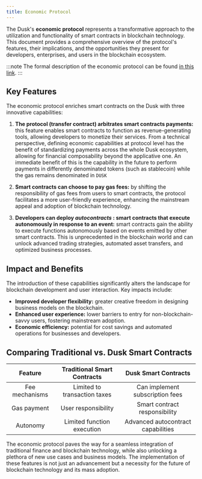 ```yaml
---
title: Economic Protocol
---
```


The Dusk's **economic protocol** represents a transformative approach to the utilization and functionality of smart contracts in blockchain technology. This document provides a comprehensive overview of the protocol's features, their implications, and the opportunities they present for developers, enterprises, and users in the blockchain ecosystem.

:::note
The formal description of the economic protocol can be found [in this link](https://dusk-network.github.io/dusk-protocol/economic-protocol.pdf).
:::

## Key Features

The economic protocol enriches smart contracts on the Dusk with three innovative capabilities:

1. **The protocol (transfer contract) arbitrates smart contracts payments:** this feature enables smart contracts to function as revenue-generating tools, allowing developers to monetize their services. From a technical perspective, defining economic capabilities at protocol level has the benefit of standardizing payments across the whole Dusk ecosystem, allowing for financial composability beyond the applicative one. An immediate benefit of this is the capability in the future to perform payments in differently denominated tokens (such as stablecoin) while the gas remains denominated in `DUSK`

2. **Smart contracts can choose to pay gas fees:** by shifting the responsibility of gas fees from users to smart contracts, the protocol facilitates a more user-friendly experience, enhancing the mainstream appeal and adoption of blockchain technology.

3. **Developers can deploy _autocontracts_ : smart contracts that execute autonomously in response to an event:** smart contracts gain the ability to execute functions autonomously based on events emitted by other smart contracts. This is unprecedented in the blockchain world and can unlock advanced trading strategies, automated asset transfers, and optimized business processes.

## Impact and Benefits

The introduction of these capabilities significantly alters the landscape for blockchain development and user interaction. Key impacts include:

- **Improved developer flexibility:** greater creative freedom in designing business models on the blockchain.
- **Enhanced user experience:** lower barriers to entry for non-blockchain-savvy users, fostering mainstream adoption.
- **Economic efficiency:** potential for cost savings and automated operations for businesses and developers.

## Comparing Traditional vs. Dusk Smart Contracts

| Feature | Traditional Smart Contracts | Dusk Smart Contracts |
|:---------:|:-----------------------------:|:------------------------------:|
| Fee mechanisms | Limited to transaction taxes | Can implement subscription fees |
| Gas payment | User responsibility | Smart contract responsibility |
| Autonomy | Limited function execution | Advanced autocontract capabilities |

The economic protocol paves the way for a seamless integration of traditional finance and blockchain technology, while also unlocking a plethora of new use cases and business models. The implementation of these features is not just an advancement but a necessity for the future of blockchain technology and its mass adoption.

